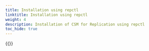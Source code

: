 ```yaml
---
title: Installation using repctl
linktitle: Installation using repctl
weight: 4
description: Installation of CSM for Replication using repctl 
toc_hide: true 
---
```

{{<include file="content/docs/getting-started/installation/helm/modules/replication/install-repctl.md">}}